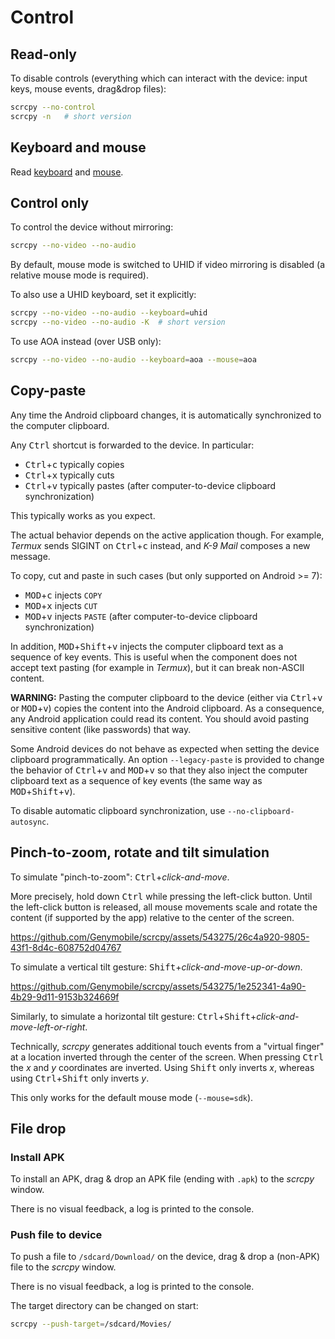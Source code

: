 # Control

## Read-only

To disable controls (everything which can interact with the device: input keys,
mouse events, drag&drop files):

```bash
scrcpy --no-control
scrcpy -n   # short version
```

## Keyboard and mouse

Read [keyboard](keyboard.md) and [mouse](mouse.md).


## Control only

To control the device without mirroring:

```bash
scrcpy --no-video --no-audio
```

By default, mouse mode is switched to UHID if video mirroring is disabled (a
relative mouse mode is required).

To also use a UHID keyboard, set it explicitly:

```bash
scrcpy --no-video --no-audio --keyboard=uhid
scrcpy --no-video --no-audio -K  # short version
```

To use AOA instead (over USB only):

```bash
scrcpy --no-video --no-audio --keyboard=aoa --mouse=aoa
```


## Copy-paste

Any time the Android clipboard changes, it is automatically synchronized to the
computer clipboard.

Any <kbd>Ctrl</kbd> shortcut is forwarded to the device. In particular:
 - <kbd>Ctrl</kbd>+<kbd>c</kbd> typically copies
 - <kbd>Ctrl</kbd>+<kbd>x</kbd> typically cuts
 - <kbd>Ctrl</kbd>+<kbd>v</kbd> typically pastes (after computer-to-device
   clipboard synchronization)

This typically works as you expect.

The actual behavior depends on the active application though. For example,
_Termux_ sends SIGINT on <kbd>Ctrl</kbd>+<kbd>c</kbd> instead, and _K-9 Mail_
composes a new message.

To copy, cut and paste in such cases (but only supported on Android >= 7):
 - <kbd>MOD</kbd>+<kbd>c</kbd> injects `COPY`
 - <kbd>MOD</kbd>+<kbd>x</kbd> injects `CUT`
 - <kbd>MOD</kbd>+<kbd>v</kbd> injects `PASTE` (after computer-to-device
   clipboard synchronization)

In addition, <kbd>MOD</kbd>+<kbd>Shift</kbd>+<kbd>v</kbd> injects the computer
clipboard text as a sequence of key events. This is useful when the component
does not accept text pasting (for example in _Termux_), but it can break
non-ASCII content.

**WARNING:** Pasting the computer clipboard to the device (either via
<kbd>Ctrl</kbd>+<kbd>v</kbd> or <kbd>MOD</kbd>+<kbd>v</kbd>) copies the content
into the Android clipboard. As a consequence, any Android application could read
its content. You should avoid pasting sensitive content (like passwords) that
way.

Some Android devices do not behave as expected when setting the device clipboard
programmatically. An option `--legacy-paste` is provided to change the behavior
of <kbd>Ctrl</kbd>+<kbd>v</kbd> and <kbd>MOD</kbd>+<kbd>v</kbd> so that they
also inject the computer clipboard text as a sequence of key events (the same
way as <kbd>MOD</kbd>+<kbd>Shift</kbd>+<kbd>v</kbd>).

To disable automatic clipboard synchronization, use
`--no-clipboard-autosync`.


## Pinch-to-zoom, rotate and tilt simulation

To simulate "pinch-to-zoom": <kbd>Ctrl</kbd>+_click-and-move_.

More precisely, hold down <kbd>Ctrl</kbd> while pressing the left-click button.
Until the left-click button is released, all mouse movements scale and rotate
the content (if supported by the app) relative to the center of the screen.

https://github.com/Genymobile/scrcpy/assets/543275/26c4a920-9805-43f1-8d4c-608752d04767

To simulate a vertical tilt gesture: <kbd>Shift</kbd>+_click-and-move-up-or-down_.

https://github.com/Genymobile/scrcpy/assets/543275/1e252341-4a90-4b29-9d11-9153b324669f

Similarly, to simulate a horizontal tilt gesture:
<kbd>Ctrl</kbd>+<kbd>Shift</kbd>+_click-and-move-left-or-right_.

Technically, _scrcpy_ generates additional touch events from a "virtual finger"
at a location inverted through the center of the screen. When pressing
<kbd>Ctrl</kbd> the _x_ and _y_ coordinates are inverted. Using <kbd>Shift</kbd>
only inverts _x_, whereas using <kbd>Ctrl</kbd>+<kbd>Shift</kbd> only inverts
_y_.

This only works for the default mouse mode (`--mouse=sdk`).


## File drop

### Install APK

To install an APK, drag & drop an APK file (ending with `.apk`) to the _scrcpy_
window.

There is no visual feedback, a log is printed to the console.


### Push file to device

To push a file to `/sdcard/Download/` on the device, drag & drop a (non-APK)
file to the _scrcpy_ window.

There is no visual feedback, a log is printed to the console.

The target directory can be changed on start:

```bash
scrcpy --push-target=/sdcard/Movies/
```
